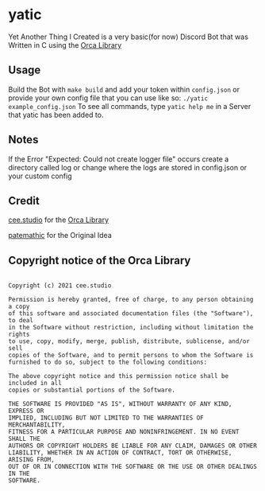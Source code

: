 # yatic
Yet Another Thing I Created is a very basic(for now) Discord Bot that was Written in C using the [Orca Library](https://github.com/cee-studio/orca)

## Usage
Build the Bot with `make build` and add your token within `config.json` or provide your own config file that you can use like so: `./yatic example_config.json`
To see all commands, type `yatic help me` in a Server that yatic has been added to.

## Notes
If the Error "Expected:       Could not create logger file" occurs create a directory called log or change where the logs are stored in config.json or your custom config

## Credit
[cee.studio](https://github.com/cee-studio) for the [Orca Library](https://github.com/cee-studio/orca)


[patemathic](https://github.com/patemathic) for the Original Idea

## Copyright notice of the Orca Library
```MIT License

Copyright (c) 2021 cee.studio

Permission is hereby granted, free of charge, to any person obtaining a copy
of this software and associated documentation files (the "Software"), to deal
in the Software without restriction, including without limitation the rights
to use, copy, modify, merge, publish, distribute, sublicense, and/or sell
copies of the Software, and to permit persons to whom the Software is
furnished to do so, subject to the following conditions:

The above copyright notice and this permission notice shall be included in all
copies or substantial portions of the Software.

THE SOFTWARE IS PROVIDED "AS IS", WITHOUT WARRANTY OF ANY KIND, EXPRESS OR
IMPLIED, INCLUDING BUT NOT LIMITED TO THE WARRANTIES OF MERCHANTABILITY,
FITNESS FOR A PARTICULAR PURPOSE AND NONINFRINGEMENT. IN NO EVENT SHALL THE
AUTHORS OR COPYRIGHT HOLDERS BE LIABLE FOR ANY CLAIM, DAMAGES OR OTHER
LIABILITY, WHETHER IN AN ACTION OF CONTRACT, TORT OR OTHERWISE, ARISING FROM,
OUT OF OR IN CONNECTION WITH THE SOFTWARE OR THE USE OR OTHER DEALINGS IN THE
SOFTWARE.
